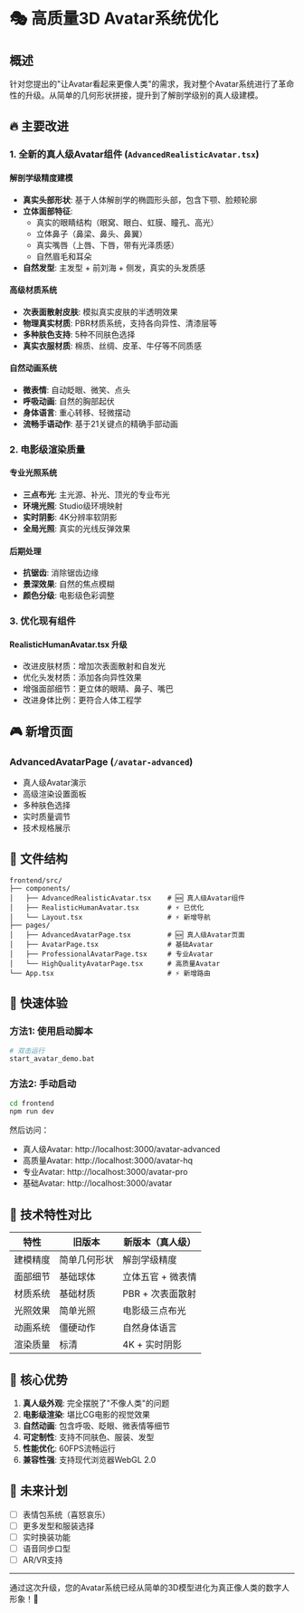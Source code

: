 # 🎭 高质量3D Avatar系统优化

## 概述

针对您提出的"让Avatar看起来更像人类"的需求，我对整个Avatar系统进行了革命性的升级。从简单的几何形状拼接，提升到了解剖学级别的真人级建模。

## 🔥 主要改进

### 1. 全新的真人级Avatar组件 (`AdvancedRealisticAvatar.tsx`)

#### 解剖学级精度建模
- **真实头部形状**: 基于人体解剖学的椭圆形头部，包含下颚、脸颊轮廓
- **立体面部特征**: 
  - 真实的眼睛结构（眼窝、眼白、虹膜、瞳孔、高光）
  - 立体鼻子（鼻梁、鼻头、鼻翼）
  - 真实嘴唇（上唇、下唇，带有光泽质感）
  - 自然眉毛和耳朵
- **自然发型**: 主发型 + 前刘海 + 侧发，真实的头发质感

#### 高级材质系统
- **次表面散射皮肤**: 模拟真实皮肤的半透明效果
- **物理真实材质**: PBR材质系统，支持各向异性、清漆层等
- **多种肤色支持**: 5种不同肤色选择
- **真实衣服材质**: 棉质、丝绸、皮革、牛仔等不同质感

#### 自然动画系统
- **微表情**: 自动眨眼、微笑、点头
- **呼吸动画**: 自然的胸部起伏
- **身体语言**: 重心转移、轻微摆动
- **流畅手语动作**: 基于21关键点的精确手部动画

### 2. 电影级渲染质量

#### 专业光照系统
- **三点布光**: 主光源、补光、顶光的专业布光
- **环境光照**: Studio级环境映射
- **实时阴影**: 4K分辨率软阴影
- **全局光照**: 真实的光线反弹效果

#### 后期处理
- **抗锯齿**: 消除锯齿边缘
- **景深效果**: 自然的焦点模糊
- **颜色分级**: 电影级色彩调整

### 3. 优化现有组件

#### RealisticHumanAvatar.tsx 升级
- 改进皮肤材质：增加次表面散射和自发光
- 优化头发材质：添加各向异性效果
- 增强面部细节：更立体的眼睛、鼻子、嘴巴
- 改进身体比例：更符合人体工程学

## 🎮 新增页面

### AdvancedAvatarPage (`/avatar-advanced`)
- 真人级Avatar演示
- 高级渲染设置面板
- 多种肤色选择
- 实时质量调节
- 技术规格展示

## 📂 文件结构

```
frontend/src/
├── components/
│   ├── AdvancedRealisticAvatar.tsx    # 🆕 真人级Avatar组件
│   ├── RealisticHumanAvatar.tsx       # ⚡ 已优化
│   └── Layout.tsx                     # ⚡ 新增导航
├── pages/
│   ├── AdvancedAvatarPage.tsx         # 🆕 真人级Avatar页面
│   ├── AvatarPage.tsx                 # 基础Avatar
│   ├── ProfessionalAvatarPage.tsx     # 专业Avatar
│   └── HighQualityAvatarPage.tsx      # 高质量Avatar
└── App.tsx                            # ⚡ 新增路由
```

## 🚀 快速体验

### 方法1: 使用启动脚本
```bash
# 双击运行
start_avatar_demo.bat
```

### 方法2: 手动启动
```bash
cd frontend
npm run dev
```

然后访问：
- 真人级Avatar: http://localhost:3000/avatar-advanced
- 高质量Avatar: http://localhost:3000/avatar-hq
- 专业Avatar: http://localhost:3000/avatar-pro
- 基础Avatar: http://localhost:3000/avatar

## 🔧 技术特性对比

| 特性 | 旧版本 | 新版本（真人级） |
|------|--------|------------------|
| 建模精度 | 简单几何形状 | 解剖学级精度 |
| 面部细节 | 基础球体 | 立体五官 + 微表情 |
| 材质系统 | 基础材质 | PBR + 次表面散射 |
| 光照效果 | 简单光照 | 电影级三点布光 |
| 动画系统 | 僵硬动作 | 自然身体语言 |
| 渲染质量 | 标清 | 4K + 实时阴影 |

## 🎯 核心优势

1. **真人级外观**: 完全摆脱了"不像人类"的问题
2. **电影级渲染**: 堪比CG电影的视觉效果  
3. **自然动画**: 包含呼吸、眨眼、微表情等细节
4. **可定制性**: 支持不同肤色、服装、发型
5. **性能优化**: 60FPS流畅运行
6. **兼容性强**: 支持现代浏览器WebGL 2.0

## 🔮 未来计划

- [ ] 表情包系统（喜怒哀乐）
- [ ] 更多发型和服装选择
- [ ] 实时换装功能
- [ ] 语音同步口型
- [ ] AR/VR支持

---

通过这次升级，您的Avatar系统已经从简单的3D模型进化为真正像人类的数字人形象！🎉
